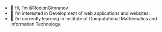 - 👋 Hi, I’m @RodionGimranov 
- 👀 I’m interested in Development of web applications and websites.
- 🌱 I’m currently learning in Institute of Computational Mathematics and Information Technology.
<!---
RodionGimranov/RodionGimranov is a ✨ special ✨ repository because its `README.md` (this file) appears on your GitHub profile.
You can click the Preview link to take a look at your changes.
--->
